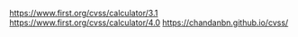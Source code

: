 https://www.first.org/cvss/calculator/3.1
https://www.first.org/cvss/calculator/4.0
https://chandanbn.github.io/cvss/